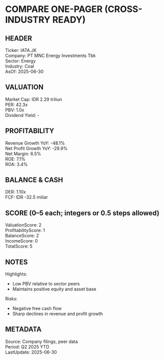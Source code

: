 # COMPARE ONE-PAGER (CROSS-INDUSTRY READY)

## HEADER
Ticker: IATA.JK  
Company: PT MNC Energy Investments Tbk  
Sector: Energy  
Industry: Coal  
AsOf: 2025-06-30

## VALUATION
Market Cap: IDR 2.29 triliun  
PER: 42.3x  
PBV: 1.0x  
Dividend Yield: -

## PROFITABILITY
Revenue Growth YoY: -48.1%  
Net Profit Growth YoY: -29.9%  
Net Margin: 6.5%  
ROE: 7.1%  
ROA: 3.4%

## BALANCE & CASH
DER: 1.10x  
FCF: IDR -32.5 miliar

## SCORE (0–5 each; integers or 0.5 steps allowed)
ValuationScore: 2  
ProfitabilityScore: 1  
BalanceScore: 2  
IncomeScore: 0  
TotalScore: 5

## NOTES
Highlights:
- Low PBV relative to sector peers
- Maintains positive equity and asset base

Risks:
- Negative free cash flow
- Sharp declines in revenue and profit growth

## METADATA
Source: Company filings, peer data  
Period: Q2 2025 YTD  
LastUpdate: 2025-06-30